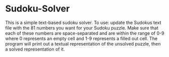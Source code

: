 # Sudoku-Solver
This is a simple text-based sudoku solver.
To use: update the Sudokus text file with the 81 numbers you want for your Sudoku puzzle.
Make sure that each of these numbers are space-separated and are within the range of 0-9
where 0 represents an empty cell and 1-9 represents a filled out cell. The program will
print out a textual representation of the unsolved puzzle, then a solved representation of
it.
